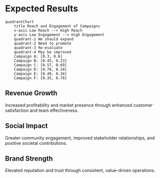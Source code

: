 # Expected Results
```mermaid
quadrantChart
    title Reach and Engagement of Campaigns
    x-axis Low Reach --> High Reach
    y-axis Low Engagement --> High Engagement
    quadrant-1 We should expand
    quadrant-2 Need to promote
    quadrant-3 Re-evaluate
    quadrant-4 May be improved
    Campaign A: [0.3, 0.6]
    Campaign B: [0.45, 0.23]
    Campaign C: [0.57, 0.69]
    Campaign D: [0.78, 0.34]
    Campaign E: [0.40, 0.34]
    Campaign F: [0.35, 0.78]
```

## Revenue Growth
Increased profitability and market presence through enhanced customer satisfaction and team effectiveness.

## Social Impact
Greater community engagement, improved stakeholder relationships, and positive societal contributions.

## Brand Strength
Elevated reputation and trust through consistent, value-driven operations.